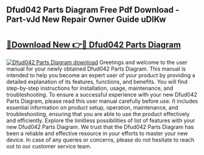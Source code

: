 ## Dfud042 Parts Diagram Free Pdf Download - Part-vJd New Repair Owner Guide uDlKw

# <h2><a href="http://dfpah5.blite.top/?on=Dfud042+Parts+Diagram">🔗Download New 👉🔴 Dfud042 Parts Diagram</a></h2>

[![Dfud042 Parts Diagram download](https://i.imgur.com/lujVjoI.png)](http://dfpah5.blite.top/?on=Dfud042+Parts+Diagram)
Greetings and welcome to the user manual for your newly obtained Dfud042 Parts Diagram. This manual is intended to help you become an expert user of your product by providing a detailed explanation of its features, functions, and benefits. You will find step-by-step instructions for installation, usage, maintenance, and troubleshooting. To ensure a successful experience with your new Dfud042 Parts Diagram, please read this user manual carefully before use. It includes essential information on product setup, operation, maintenance, and troubleshooting, ensuring that you are able to use the product effectively and efficiently. Explore the limitless possibilities of list of features with your new Dfud042 Parts Diagram. We trust that the Dfud042 Parts Diagram has been a reliable and effective resource in your efforts to master your new device. In case of any queries or concerns, please do not hesitate to reach out to our customer service team.
